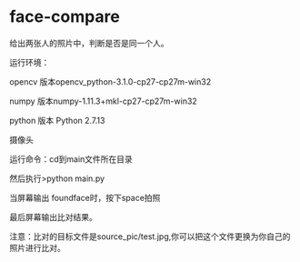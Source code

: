 # face-compare
给出两张人的照片中，判断是否是同一个人。

运行环境：

opencv 版本opencv_python-3.1.0-cp27-cp27m-win32

numpy 版本numpy-1.11.3+mkl-cp27-cp27m-win32

python 版本 Python 2.7.13

摄像头

运行命令：cd到main文件所在目录

然后执行>python main.py

当屏幕输出 foundface时，按下space拍照

最后屏幕输出比对结果。

注意：比对的目标文件是source_pic/test.jpg,你可以把这个文件更换为你自己的照片进行比对。
